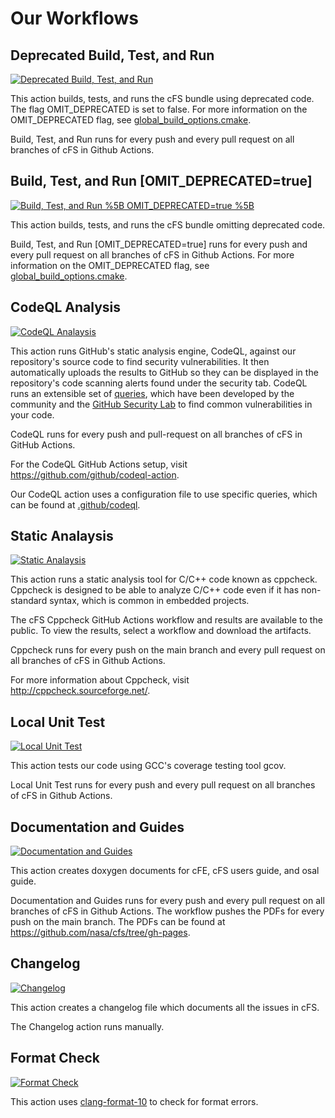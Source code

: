 # Our Workflows

## Deprecated Build, Test, and Run
[![Deprecated Build, Test, and Run](https://github.com/nasa/cfs/actions/workflows/build-cfs-deprecated.yml/badge.svg?branch=bootes.x)](https://github.com/nasa/cfs/actions/workflows/build-cfs-deprecated.yml)

This action builds, tests, and runs the cFS bundle using deprecated code. The flag OMIT_DEPRECATED is set to false. For more information on the OMIT_DEPRECATED flag, see [global_build_options.cmake](https://github.com/nasa/cFE/blob/063b4d8a9c4a7e822af5f3e4017599159b985bb0/cmake/sample_defs/global_build_options.cmake). 

Build, Test, and Run runs for every push and every pull request on all branches of cFS in Github Actions.

## Build, Test, and Run [OMIT_DEPRECATED=true]
[![Build, Test, and Run %5B OMIT_DEPRECATED=true %5B](https://github.com/nasa/cFS/actions/workflows/build-cfs.yml/badge.svg?branch=bootes.x)](https://github.com/nasa/cFS/actions/workflows/build-cfs.yml)

This action builds, tests, and runs the cFS bundle omitting deprecated code.

Build, Test, and Run [OMIT_DEPRECATED=true] runs for every push and every pull request on all branches of cFS in Github Actions. For more information on the OMIT_DEPRECATED flag, see [global_build_options.cmake](https://github.com/nasa/cFE/blob/063b4d8a9c4a7e822af5f3e4017599159b985bb0/cmake/sample_defs/global_build_options.cmake). 

## CodeQL Analysis
[![CodeQL Analaysis](https://github.com/nasa/cfs/actions/workflows/codeql-build.yml/badge.svg?branch=bootes.x)](https://github.com/nasa/cfs/actions/workflows/codeql-build.yml)

This action runs GitHub's static analysis engine, CodeQL, against our repository's source code to find security vulnerabilities. It then automatically uploads the results to GitHub so they can be displayed in the repository's code scanning alerts found under the security tab. CodeQL runs an extensible set of [queries](https://github.com/github/codeql), which have been developed by the community and the [GitHub Security Lab](https://securitylab.github.com/) to find common vulnerabilities in your code.

CodeQL runs for every push and pull-request on all branches of cFS in GitHub Actions.

For the CodeQL GitHub Actions setup, visit https://github.com/github/codeql-action.

Our CodeQL action uses a configuration file to use specific queries, which can be found at [.github/codeql](https://github.com/nasa/cFS/tree/main/.github/codeql).

## Static Analaysis
[![Static Analaysis](https://github.com/nasa/cfs/actions/workflows/static-analysis.yml/badge.svg?branch=bootes.x)](https://github.com/nasa/cfs/actions/workflows/static-analysis.yml)

This action runs a static analysis tool for C/C++ code known as cppcheck. Cppcheck is designed to be able to analyze C/C++ code even if it has non-standard syntax, which is common in embedded projects.

The cFS Cppcheck GitHub Actions workflow and results are available to the public. To view the results, select a workflow and download the artifacts.

Cppcheck runs for every push on the main branch and every pull request on all branches of cFS in Github Actions.

For more information about Cppcheck, visit http://cppcheck.sourceforge.net/.

## Local Unit Test
[![Local Unit Test](https://github.com/nasa/osal/actions/workflows/local_unit_test.yml/badge.svg?branch=bootes.x)](https://github.com/nasa/osal/actions/workflows/local_unit_test.yml)

This action tests our code using GCC's coverage testing tool gcov.

Local Unit Test runs for every push and every pull request on all branches of cFS in Github Actions.

## Documentation and Guides
[![Documentation and Guides](https://github.com/nasa/cfs/actions/workflows/build-documentation.yml/badge.svg?branch=bootes.x)](https://github.com/nasa/cfs/actions/workflows/build-documentation.yml)

This action creates doxygen documents for cFE, cFS users guide, and osal guide.

Documentation and Guides runs for every push and every pull request on all branches of cFS in Github Actions. The workflow pushes the PDFs for every push on the main branch. The PDFs can be found at https://github.com/nasa/cfs/tree/gh-pages. 

## Changelog
[![Changelog](https://github.com/nasa/cfs/actions/workflows/changelog.yml/badge.svg?branch=bootes.x)](https://github.com/nasa/cfs/actions/workflows/changelog.yml)

This action creates a changelog file which documents all the issues in cFS.

The Changelog action runs manually. 

## Format Check
[![Format Check](https://github.com/nasa/osal/actions/workflows/format-check.yml/badge.svg?branch=bootes.x)](https://github.com/nasa/osal/actions/workflows/format-check.yml)

This action uses [clang-format-10](https://github.com/nasa/cFS/blob/main/.clang-format) to check for format errors.
